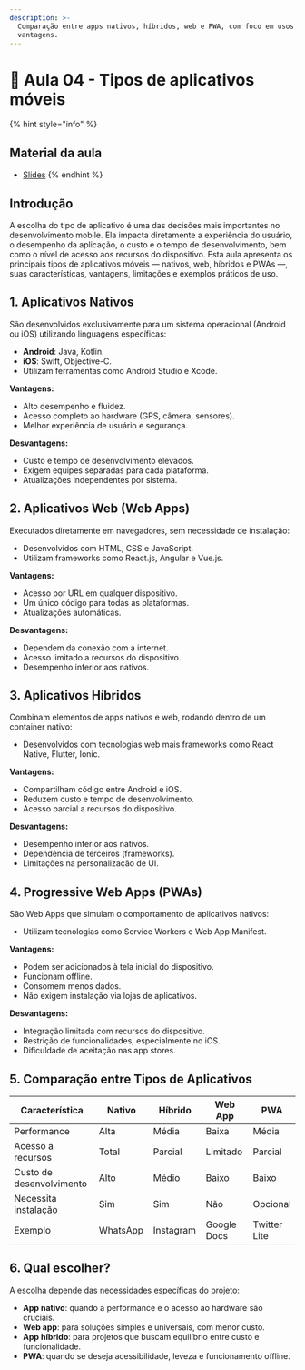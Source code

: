 ```yaml
---
description: >-
  Comparação entre apps nativos, híbridos, web e PWA, com foco em usos e
  vantagens.
---
```


# 🧩 Aula 04 - Tipos de aplicativos móveis

{% hint style="info" %}
## Material da aula

* [Slides](slides/Aula04%20-%20Tipos%20de%20aplicativos.pdf)
{% endhint %}

## **Introdução**

A escolha do tipo de aplicativo é uma das decisões mais importantes no desenvolvimento mobile. Ela impacta diretamente a experiência do usuário, o desempenho da aplicação, o custo e o tempo de desenvolvimento, bem como o nível de acesso aos recursos do dispositivo. Esta aula apresenta os principais tipos de aplicativos móveis — nativos, web, híbridos e PWAs —, suas características, vantagens, limitações e exemplos práticos de uso.

## **1. Aplicativos Nativos**

São desenvolvidos exclusivamente para um sistema operacional (Android ou iOS) utilizando linguagens específicas:

* **Android**: Java, Kotlin.
* **iOS**: Swift, Objective-C.
* Utilizam ferramentas como Android Studio e Xcode.

**Vantagens:**

* Alto desempenho e fluidez.
* Acesso completo ao hardware (GPS, câmera, sensores).
* Melhor experiência de usuário e segurança.

**Desvantagens:**

* Custo e tempo de desenvolvimento elevados.
* Exigem equipes separadas para cada plataforma.
* Atualizações independentes por sistema.

## **2. Aplicativos Web (Web Apps)**

Executados diretamente em navegadores, sem necessidade de instalação:

* Desenvolvidos com HTML, CSS e JavaScript.
* Utilizam frameworks como React.js, Angular e Vue.js.

**Vantagens:**

* Acesso por URL em qualquer dispositivo.
* Um único código para todas as plataformas.
* Atualizações automáticas.

**Desvantagens:**

* Dependem da conexão com a internet.
* Acesso limitado a recursos do dispositivo.
* Desempenho inferior aos nativos.

## **3. Aplicativos Híbridos**

Combinam elementos de apps nativos e web, rodando dentro de um container nativo:

* Desenvolvidos com tecnologias web mais frameworks como React Native, Flutter, Ionic.

**Vantagens:**

* Compartilham código entre Android e iOS.
* Reduzem custo e tempo de desenvolvimento.
* Acesso parcial a recursos do dispositivo.

**Desvantagens:**

* Desempenho inferior aos nativos.
* Dependência de terceiros (frameworks).
* Limitações na personalização de UI.

## **4. Progressive Web Apps (PWAs)**

São Web Apps que simulam o comportamento de aplicativos nativos:

* Utilizam tecnologias como Service Workers e Web App Manifest.

**Vantagens:**

* Podem ser adicionados à tela inicial do dispositivo.
* Funcionam offline.
* Consomem menos dados.
* Não exigem instalação via lojas de aplicativos.

**Desvantagens:**

* Integração limitada com recursos do dispositivo.
* Restrição de funcionalidades, especialmente no iOS.
* Dificuldade de aceitação nas app stores.

## **5. Comparação entre Tipos de Aplicativos**

<table><thead><tr><th width="247.5">Característica</th><th width="113">Nativo</th><th width="111.5">Híbrido</th><th width="125.5">Web App</th><th>PWA</th></tr></thead><tbody><tr><td>Performance</td><td>Alta</td><td>Média</td><td>Baixa</td><td>Média</td></tr><tr><td>Acesso a recursos</td><td>Total</td><td>Parcial</td><td>Limitado</td><td>Parcial</td></tr><tr><td>Custo de desenvolvimento</td><td>Alto</td><td>Médio</td><td>Baixo</td><td>Baixo</td></tr><tr><td>Necessita instalação</td><td>Sim</td><td>Sim</td><td>Não</td><td>Opcional</td></tr><tr><td>Exemplo</td><td>WhatsApp</td><td>Instagram</td><td>Google Docs</td><td>Twitter Lite</td></tr></tbody></table>

## **6. Qual escolher?**

A escolha depende das necessidades específicas do projeto:

* **App nativo**: quando a performance e o acesso ao hardware são cruciais.
* **Web app**: para soluções simples e universais, com menor custo.
* **App híbrido**: para projetos que buscam equilíbrio entre custo e funcionalidade.
* **PWA**: quando se deseja acessibilidade, leveza e funcionamento offline.

